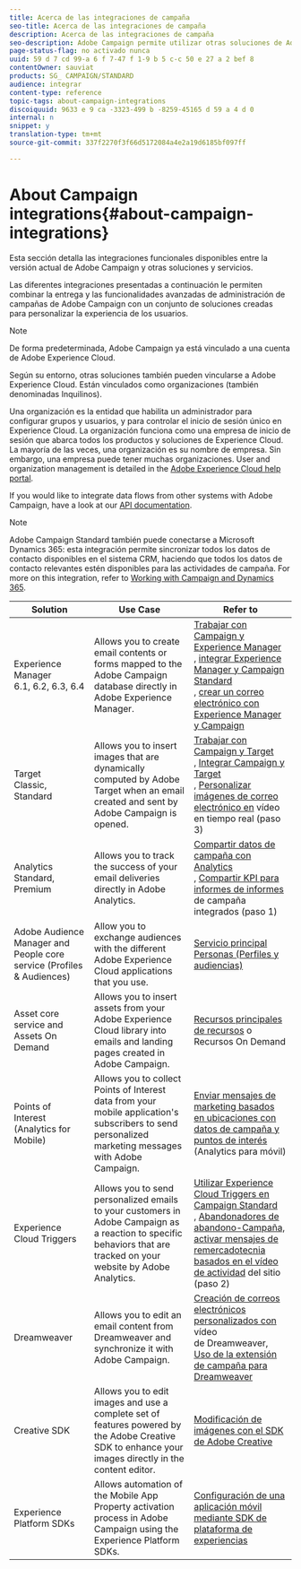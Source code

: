 ```yaml
---
title: Acerca de las integraciones de campaña
seo-title: Acerca de las integraciones de campaña
description: Acerca de las integraciones de campaña
seo-description: Adobe Campaign permite utilizar otras soluciones de Adobe y combinar sus diferentes capacidades.
page-status-flag: no activado nunca
uuid: 59 d 7 cd 99-a 6 f 7-47 f 1-9 b 5 c-c 50 e 27 a 2 bef 8
contentOwner: sauviat
products: SG_ CAMPAIGN/STANDARD
audience: integrar
content-type: reference
topic-tags: about-campaign-integrations
discoiquuid: 9633 e 9 ca -3323-499 b -8259-45165 d 59 a 4 d 0
internal: n
snippet: y
translation-type: tm+mt
source-git-commit: 337f2270f3f66d5172084a4e2a19d6185bf097ff

---
```



# About Campaign integrations{#about-campaign-integrations}

Esta sección detalla las integraciones funcionales disponibles entre la versión actual de Adobe Campaign y otras soluciones y servicios.

Las diferentes integraciones presentadas a continuación le permiten combinar la entrega y las funcionalidades avanzadas de administración de campañas de Adobe Campaign con un conjunto de soluciones creadas para personalizar la experiencia de los usuarios.

>[!NOTE]
>
> De forma predeterminada, Adobe Campaign ya está vinculado a una cuenta de Adobe Experience Cloud.

Según su entorno, otras soluciones también pueden vincularse a Adobe Experience Cloud. Están vinculados como organizaciones (también denominadas Inquilinos).

Una organización es la entidad que habilita un administrador para configurar grupos y usuarios, y para controlar el inicio de sesión único en Experience Cloud. La organización funciona como una empresa de inicio de sesión que abarca todos los productos y soluciones de Experience Cloud. La mayoría de las veces, una organización es su nombre de empresa. Sin embargo, una empresa puede tener muchas organizaciones. User and organization management is detailed in the [Adobe Experience Cloud help portal](https://marketing.adobe.com/resources/help/en_US/mcloud/organizations.html).

If you would like to integrate data flows from other systems with Adobe Campaign, have a look at our [API documentation](https://docs.campaign.adobe.com/doc/standard/en/api/ACS_API.html).

>[!NOTE]
>
>Adobe Campaign Standard también puede conectarse a Microsoft Dynamics 365: esta integración permite sincronizar todos los datos de contacto disponibles en el sistema CRM, haciendo que todos los datos de contacto relevantes estén disponibles para las actividades de campaña. For more on this integration, refer to [Working with Campaign and Dynamics 365](https://helpx.adobe.com/campaign/kb/acs-ms-dynamics.html).


<table> 
 <thead> 
  <tr> 
   <th> Solution<br /> </th> 
   <th> Use Case<br /> </th> 
   <th> Refer to<br /> </th> 
  </tr> 
 </thead> 
 <tbody> 
  <tr> 
   <td> Experience Manager<br /> 6.1, 6.2, 6.3, 6.4<br /> </td> 
   <td> Allows you to create email contents or forms mapped to the Adobe Campaign database directly in Adobe Experience Manager.<br /> </td> 
   <td> 
     <a href="../../integrating/using/integrating-with-experience-manager.md">Trabajar con Campaign y Experience Manager</a><br/>, <a href="https://helpx.adobe.com/experience-manager/6-4/sites/administering/using/campaignstandard.html">integrar Experience Manager y Campaign Standard</a><br/>, <a href="https://docs.campaign.adobe.com/doc/standard/getting_started/en/ACS_AEM.html">crear un correo electrónico con Experience Manager y Campaign</a> 
    </td> 
  </tr> 
  <tr> 
   <td> Target<br /> Classic, Standard<br /> </td> 
   <td> Allows you to insert images that are dynamically computed by Adobe Target when an email created and sent by Adobe Campaign is opened.<br /> </td> 
   <td> 
    <a href="../../integrating/using/about-campaign-target-integration.md">Trabajar con Campaign y Target</a><br/>, <a href="https://marketing.adobe.com/resources/help/en_US/target/a4t/c_campaign_and_target.html">Integrar Campaign y Target</a><br/>, <a href="https://helpx.adobe.com/marketing-cloud/how-to/email-marketing.html">Personalizar imágenes de correo electrónico en</a> vídeo en tiempo real (paso 3)
    </td> 
  </tr> 
  <tr> 
   <td> Analytics<br /> Standard, Premium <br /> </td> 
   <td> Allows you to track the success of your email deliveries directly in Adobe Analytics.<br /> </td> 
   <td> 
    <a href="../../integrating/using/about-campaign-analytics-integration.md">Compartir datos de campaña con Analytics</a><br/>, <a href="https://helpx.adobe.com/marketing-cloud/how-to/email-marketing.html">Compartir KPI para informes de informes</a> de campaña integrados (paso 1)
    </td> 
  </tr> 
  <tr> 
   <td> Adobe Audience Manager and People core service (Profiles &amp; Audiences)<br /> </td> 
   <td> Allow you to exchange audiences with the different Adobe Experience Cloud applications that you use.<br /> </td> 
   <td> <a href="../../integrating/using/about-campaign-audience-manager-or-people-core-service-integration.md">Servicio principal Personas (Perfiles y audiencias)</a><br /> </td> 
  </tr> 
  <tr> 
   <td> Asset core service and Assets On Demand<br /> </td> 
   <td> Allows you to insert assets from your Adobe Experience Cloud library into emails and landing pages created in Adobe Campaign.<br /> </td> 
   <td> <a href="../../integrating/using/working-with-campaign-and-assets-core-service.md">Recursos principales de recursos</a> o Recursos On Demand<br /> </td> 
  </tr> 
  <tr> 
   <td> Points of Interest (Analytics for Mobile)<br /> </td> 
   <td> Allows you to collect Points of Interest data from your mobile application's subscribers to send personalized marketing messages with Adobe Campaign.<br /> </td> 
   <td> <a href="../../integrating/using/about-campaign-points-of-interest-data-integration.md">Enviar mensajes de marketing basados en ubicaciones con datos de campaña y puntos de interés</a> (Analytics para móvil)<br /> </td> 
  </tr> 
  <tr> 
   <td> Experience Cloud Triggers<br /> </td> 
   <td> Allows you to send personalized emails to your customers in Adobe Campaign as a reaction to specific behaviors that are tracked on your website by Adobe Analytics.<br /> </td> 
   <td> 
    <a href="../../integrating/using/about-adobe-experience-cloud-triggers.md">Utilizar Experience Cloud Triggers en Campaign Standard</a><br/>, <a href="../../integrating/using/abandonment-triggers-use-cases.md">Abandonadores de abandono-Campaña,</a><br/><a href="https://helpx.adobe.com/marketing-cloud/how-to/email-marketing.html">activar mensajes de remercadotecnia basados en el vídeo de actividad</a> del sitio (paso 2)
    </td> 
  </tr> 
  <tr> 
   <td> Dreamweaver<br /> </td> 
   <td> Allows you to edit an email content from Dreamweaver and synchronize it with Adobe Campaign.<br /> </td> 
   <td> 
    <a href="https://helpx.adobe.com/campaign/kt/acs/using/acs-dreamweaver-integration-feature-video-use.html">Creación de correos electrónicos personalizados con</a> vídeo <br/>de Dreamweaver, <a href="https://helpx.adobe.com/dreamweaver/using/working-with-dreamweaver-and-campaign.html">Uso de la extensión de campaña para Dreamweaver</a> 
  </td> 
  </tr> 
  <tr> 
   <td> Creative SDK<br /> </td> 
   <td> Allows you to edit images and use a complete set of features powered by the Adobe Creative SDK to enhance your images directly in the content editor.<br /> </td> 
   <td> <a href="../../designing/using/modifying-images-with-the-adobe-creative-sdk.md">Modificación de imágenes con el SDK de Adobe Creative</a><br /> </td> 
  </tr> 
  <tr> 
   <td> Experience Platform SDKs<br /> </td> 
   <td> Allows automation of the Mobile App Property activation process in Adobe Campaign using the Experience Platform SDKs.<br /> </td> 
   <td> <a href="https://helpx.adobe.com/campaign/kb/configuring-app-sdk.html">Configuración de una aplicación móvil mediante SDK de plataforma de experiencias</a><br /> </td> 
  </tr> 
 </tbody> 
</table>

